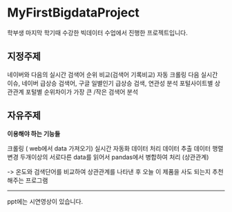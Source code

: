 # MyFirstBigdataProject

학부생 마지막 학기때 수강한 빅데이터 수업에서 진행한 프로젝트입니다.

## 지정주제

네이버와 다음의 실시간 검색어 순위 비교(검색어 기록비교)
자동 크롤링
다음 실시간 이슈,  네이버 급상승 검색어,  구글 일별인기 급상승 검색, 연관성 분석
포털사이트별 상관관계
포털별 순위차이가 가장 큰 /작은 검색어 분석



## 자유주제 

**이용해야 하는 기능들**

크롤링 ( web에서 data 가져오기)
실시간 자동화
데이터 처리
데이터 추출
데이터 행렬변경
두개이상의 서로다른 data를 읽어서 pandas에서 병합하여 처리 (상관관계)



-> 온도와 검색단어를 비교하여 상관관계를 나타낸 후 오늘 이 제품을 사도 되는지 추천해주는 프로그램 

---

ppt에는 시연영상이 있습니다.
